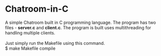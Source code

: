 # Chatroom-in-C

A simple Chatroom built in C programming language. The program has two files - <b>server.c</b> and <b>client.c</b>. The program is built uses multithreading for handling multiple clients.
<br/> <br/>
Just simply run the Makefile using this command.
<br>
$ make Makefile compile
<br/>
